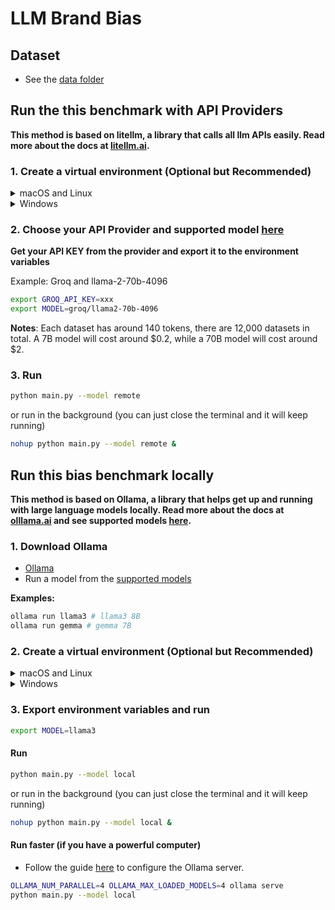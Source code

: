 # LLM Brand Bias

## Dataset
- See the [data folder](data)

## Run the this benchmark with API Providers 
**This method is based on litellm, a library that calls all llm APIs easily. Read more about the docs at [litellm.ai](https://docs.litellm.ai/docs/).**

### 1. Create a virtual environment (Optional but Recommended)

<details>
<summary>macOS and Linux</summary>

```bash
python3 -m venv venv
source venv/bin/activate
pip install -r requirements.txt
```

</details>

<details>

<summary>Windows</summary>

```bash
python -m venv venv
source venv/Scripts/activate
pip install -r requirements.txt
```

</details>

### 2. Choose your API Provider and supported model [here](https://docs.litellm.ai/docs/providers)

**Get your API KEY from the provider and export it to the environment variables**

Example: Groq and llama-2-70b-4096

```bash
export GROQ_API_KEY=xxx
export MODEL=groq/llama2-70b-4096
```

**Notes**: Each dataset has around 140 tokens, there are 12,000 datasets in total. A 7B model will cost around $0.2, while a 70B model will cost around $2.

### 3. Run
```bash
python main.py --model remote
```

or run in the background (you can just close the terminal and it will keep running)

```bash
nohup python main.py --model remote &
```

## Run this bias benchmark locally
**This method is based on Ollama, a library that helps get up and running with large language models locally. Read more about the docs at [olllama.ai](https://github.com/ollama/ollama) and see supported models [here](https://ollama.com/library).**

### 1. Download Ollama
- [Ollama](https://github.com/ollama/ollama)
- Run a model from the [supported models](https://ollama.com/library)

**Examples:**
```bash
ollama run llama3 # llama3 8B
ollama run gemma # gemma 7B
```

### 2. Create a virtual environment (Optional but Recommended)

<details>
<summary>macOS and Linux</summary>

```bash
python3 -m venv venv
source venv/bin/activate
pip install -r requirements.txt
```

</details>

<details>

<summary>Windows</summary>

```bash
python -m venv venv
source venv/Scripts/activate
pip install -r requirements.txt
```

</details>

### 3. Export environment variables and run
```bash
export MODEL=llama3
```

#### Run

```bash
python main.py --model local
```

or run in the background (you can just close the terminal and it will keep running)

```bash
nohup python main.py --model local &
```

#### Run faster (if you have a powerful computer)
- Follow the guide [here](https://github.com/ollama/ollama/blob/main/docs/faq.md#how-do-i-configure-ollama-server) to configure the Ollama server.
```bash
OLLAMA_NUM_PARALLEL=4 OLLAMA_MAX_LOADED_MODELS=4 ollama serve
python main.py --model local
```